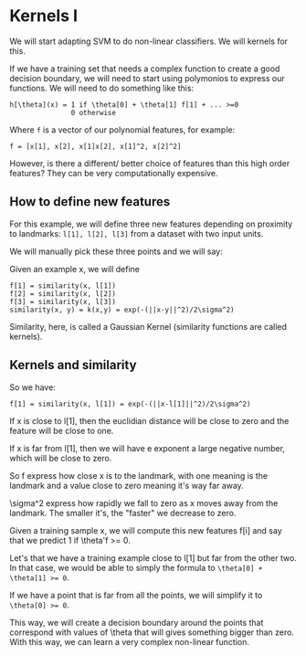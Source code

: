 # Kernels I

We will start adapting SVM to do non-linear classifiers. We will kernels for this.

If we have a training set that needs a complex function to create a good decision boundary, we will need to start using polymonios to express our functions. We will need to do something like this:

```
h[\theta](x) = 1 if \theta[0] + \theta[1] f[1] + ... >=0
               0 otherwise
```

Where `f` is a vector of our polynomial features, for example:

```
f = [x[1], x[2], x[1]x[2], x[1]^2, x[2]^2]
```

However, is there a different/ better choice of features than this high order features? They can be very computationally expensive.

## How to define new features

For this example, we will define three new features depending on proximity to landmarks: `l[1], l[2], l[3]` from a dataset with two input units.

We will manually pick these three points and we will say:

Given an example x, we will define 

```
f[1] = similarity(x, l[1])
f[2] = similarity(x, l[2])
f[3] = similarity(x, l[3])
similarity(x, y) = k(x,y) = exp(-(||x-y||^2)/2\sigma^2)
```

Similarity, here, is called a Gaussian Kernel (similarity functions are called kernels).

## Kernels and similarity

So we have:

```
f[1] = similarity(x, l[1]) = exp(-(||x-l[1]||^2)/2\sigma^2)
```

If x is close to l[1], then the euclidian distance will be close to zero and the feature will be close to one.

If x is far from l[1], then we will have e exponent a large negative number, which will be close to zero.

So f express how close x is to the landmark, with one meaning is the landmark and a value close to zero meaning it's way far away.

\sigma^2 express how rapidly we fall to zero as x moves away from the landmark. The smaller it's, the "faster" we decrease to zero.

Given a training sample x, we will compute this new features f[i] and say that we predict 1 if \theta'f >= 0.

Let's that we have a training example close to l[1] but far from the other two. In that case, we would be able to simply the formula to `\theta[0] + \theta[1] >= 0`.

If we have a point that is far from all the points, we will simplify it to `\theta[0] >= 0`.

This way, we will create a decision boundary around the points that correspond with values of \theta that will gives something bigger than zero. With this way, we can learn a very complex non-linear function.
